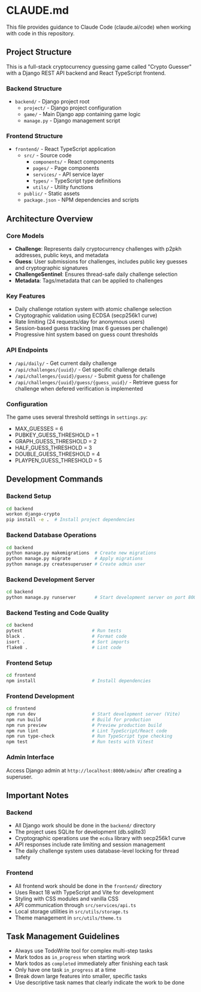 # CLAUDE.md

This file provides guidance to Claude Code (claude.ai/code) when working with code in this repository.

## Project Structure

This is a full-stack cryptocurrency guessing game called "Crypto Guesser" with a Django REST API backend and React
TypeScript frontend.

### Backend Structure

- `backend/` - Django project root
    - `project/` - Django project configuration
    - `game/` - Main Django app containing game logic
    - `manage.py` - Django management script

### Frontend Structure

- `frontend/` - React TypeScript application
    - `src/` - Source code
        - `components/` - React components
        - `pages/` - Page components
        - `services/` - API service layer
        - `types/` - TypeScript type definitions
        - `utils/` - Utility functions
    - `public/` - Static assets
    - `package.json` - NPM dependencies and scripts

## Architecture Overview

### Core Models

- **Challenge**: Represents daily cryptocurrency challenges with p2pkh addresses, public keys, and metadata
- **Guess**: User submissions for challenges, includes public key guesses and cryptographic signatures
- **ChallengeSentinel**: Ensures thread-safe daily challenge selection
- **Metadata**: Tags/metadata that can be applied to challenges

### Key Features

- Daily challenge rotation system with atomic challenge selection
- Cryptographic validation using ECDSA (secp256k1 curve)
- Rate limiting (24 requests/day for anonymous users)
- Session-based guess tracking (max 6 guesses per challenge)
- Progressive hint system based on guess count thresholds

### API Endpoints

- `/api/daily/` - Get current daily challenge
- `/api/challenges/{uuid}/` - Get specific challenge details
- `/api/challenges/{uuid}/guess/` - Submit guess for challenge
- `/api/challenges/{uuid}/guess/{guess_uuid}/` - Retrieve guess for challenge when defered verification is implemented

### Configuration

The game uses several threshold settings in `settings.py`:

- MAX_GUESSES = 6
- PUBKEY_GUESS_THRESHOLD = 1
- GRAPH_GUESS_THRESHOLD = 2
- HALF_GUESS_THRESHOLD = 3
- DOUBLE_GUESS_THRESHOLD = 4
- PLAYPEN_GUESS_THRESHOLD = 5

## Development Commands

### Backend Setup

```bash
cd backend
workon django-crypto
pip install -e .  # Install project dependencies
```

### Backend Database Operations

```bash
cd backend
python manage.py makemigrations  # Create new migrations
python manage.py migrate         # Apply migrations
python manage.py createsuperuser # Create admin user
```

### Backend Development Server

```bash
cd backend
python manage.py runserver       # Start development server on port 8000
```

### Backend Testing and Code Quality

```bash
cd backend
pytest                          # Run tests
black .                         # Format code
isort .                         # Sort imports
flake8 .                        # Lint code
```

### Frontend Setup

```bash
cd frontend
npm install                     # Install dependencies
```

### Frontend Development

```bash
cd frontend
npm run dev                     # Start development server (Vite)
npm run build                   # Build for production
npm run preview                 # Preview production build
npm run lint                    # Lint TypeScript/React code
npm run type-check              # Run TypeScript type checking
npm test                        # Run tests with Vitest
```

### Admin Interface

Access Django admin at `http://localhost:8000/admin/` after creating a superuser.

## Important Notes

### Backend

- All Django work should be done in the `backend/` directory
- The project uses SQLite for development (db.sqlite3)
- Cryptographic operations use the `ecdsa` library with secp256k1 curve
- API responses include rate limiting and session management
- The daily challenge system uses database-level locking for thread safety

### Frontend

- All frontend work should be done in the `frontend/` directory
- Uses React 18 with TypeScript and Vite for development
- Styling with CSS modules and vanilla CSS
- API communication through `src/services/api.ts`
- Local storage utilities in `src/utils/storage.ts`
- Theme management in `src/utils/theme.ts`

## Task Management Guidelines

- Always use TodoWrite tool for complex multi-step tasks
- Mark todos as `in_progress` when starting work
- Mark todos as `completed` immediately after finishing each task
- Only have one task `in_progress` at a time
- Break down large features into smaller, specific tasks
- Use descriptive task names that clearly indicate the work to be done

